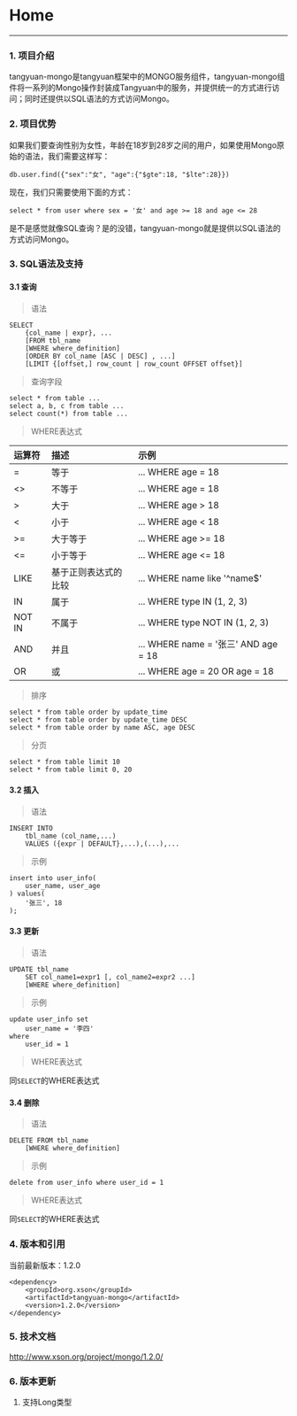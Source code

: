 # Home
------

### 1. 项目介绍

tangyuan-mongo是tangyuan框架中的MONGO服务组件，tangyuan-mongo组件将一系列的Mongo操作封装成Tangyuan中的服务，并提供统一的方式进行访问；同时还提供以SQL语法的方式访问Mongo。


### 2. 项目优势

如果我们要查询性别为女性，年龄在18岁到28岁之间的用户，如果使用Mongo原始的语法，我们需要这样写：

	db.user.find({"sex":"女", "age":{"$gte":18, "$lte":28}})

现在，我们只需要使用下面的方式：

	select * from user where sex = '女' and age >= 18 and age <= 28

是不是感觉就像SQL查询？是的没错，tangyuan-mongo就是提供以SQL语法的方式访问Mongo。


### 3. SQL语法及支持

#### 3.1 查询

> 语法

	SELECT
	    {col_name | expr}, ...
	    [FROM tbl_name
	    [WHERE where_definition]
	    [ORDER BY col_name [ASC | DESC] , ...]
	    [LIMIT {[offset,] row_count | row_count OFFSET offset}]

> 查询字段

	select * from table ...
	select a, b, c from table ...
	select count(*) from table ...

> WHERE表达式
	
| 运算符 | 描述 | 示例 |
| :-- | :--| :-- |
| = | 等于 | ... WHERE age = 18 |
| <> | 不等于 | ... WHERE age = 18 |
| > | 大于 | ... WHERE age > 18 |
| < | 小于 | ... WHERE age < 18 |
| >= | 大于等于 | ... WHERE age >= 18 |
| <= | 小于等于 | ... WHERE age <= 18 |
| LIKE | 基于正则表达式的比较 | ... WHERE name like '^name$' |
| IN | 属于 | ... WHERE type IN (1, 2, 3) |
| NOT IN | 不属于 | ... WHERE type NOT IN (1, 2, 3) |
| AND | 并且 | ... WHERE name = '张三' AND age = 18 |
| OR | 或 | ... WHERE age = 20 OR age = 18 |

> 排序
	
	select * from table order by update_time
	select * from table order by update_time DESC
	select * from table order by name ASC, age DESC

> 分页

	select * from table limit 10
	select * from table limit 0, 20

#### 3.2 插入

> 语法

	INSERT INTO
	    tbl_name (col_name,...)
	    VALUES ({expr | DEFAULT},...),(...),...

> 示例

	insert into user_info(
		user_name, user_age
	) values(
		'张三', 18
	);

#### 3.3 更新

> 语法

	UPDATE tbl_name
	    SET col_name1=expr1 [, col_name2=expr2 ...]
	    [WHERE where_definition]

> 示例

	update user_info set
		user_name = '李四'
	where
		user_id = 1

> WHERE表达式

同`SELECT`的WHERE表达式

#### 3.4 删除

> 语法

	DELETE FROM tbl_name
	    [WHERE where_definition]

> 示例

	delete from user_info where user_id = 1

> WHERE表达式

同`SELECT`的WHERE表达式

### 4. 版本和引用

当前最新版本：1.2.0

	<dependency>
	    <groupId>org.xson</groupId>
	    <artifactId>tangyuan-mongo</artifactId>
	    <version>1.2.0</version>
	</dependency>
	
### 5. 技术文档

<http://www.xson.org/project/mongo/1.2.0/>

### 6. 版本更新

1. 支持Long类型
